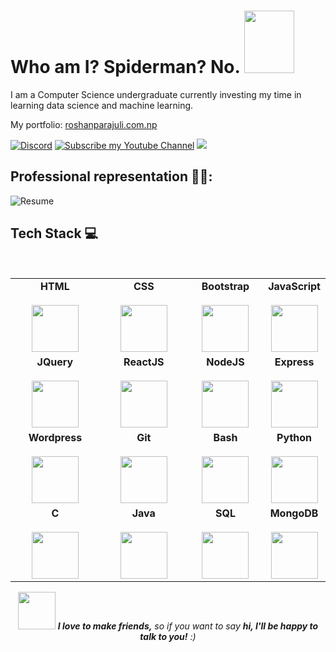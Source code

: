 <h1> Who am I? Spiderman? No.  <img src = "https://octodex.github.com/images/spidertocat.png" width ="80px" height="100px"> 
<!--   <img align="right" src="https://www.roshanparajuli.com.np/avatar.png" width="150px" height="160px"> -->
</h1>

<p>I am a Computer Science undergraduate currently investing my time in learning data science and machine learning. </p>
 
 
<p>My portfolio: <a href="https://www.roshanparajuli.com.np" target="_blank">roshanparajuli.com.np</a></p>


[![Discord](https://img.shields.io/discord/657590804914634772?color=brightgreen&label=Join%20my%20Discord&logo=discord&logoColor=white&style=for-the-badge)](https://discord.gg/EWdKEZSZcp)
<a href="https://www.youtube.com/channel/UCVJyOzRYgyZWz-27mJaUCCA?sub_confirmation=1"><img src="https://img.shields.io/badge/Subscribe%20my-Youtube%20Channel-red.svg?style=for-the-badge&logo=youtube" alt="Subscribe my Youtube Channel"></a>
<a href="https://www.linkedin.com/in/rsnpj/"><img src="https://img.shields.io/badge/Connect%20on-LinkedIn-blue.svg?style=for-the-badge&logo=LinkedIn"></a>

## Professional representation 👨‍🎓:

![Resume](https://i.imgur.com/V1BtfHA.png)

## Tech Stack :computer:
<br/>
<center>
<table>
<tbody align="center">
 <tr>
   
<td align="center" width="25%">
<span><b><center>HTML</center></b></span><br/> 
<img height=75px src="https://img.icons8.com/color/2x/html-5.png"> 
</td>

   
<td align="center" width="30%">
<span><b><center>CSS</center></b></span><br/>  
<img height=75px src="https://img.icons8.com/color/2x/css3.png"> 
</td>

<td align="center" width="25%">
<span><b><center>Bootstrap</center></b></span><br/> 
<img height=75px src="https://img.icons8.com/color/2x/bootstrap.png"> 
</td>

<td align="center" width="25%">
<span><b><center>JavaScript</center></b></span><br/>  
<img height=75px src="https://img.icons8.com/color/2x/javascript.png"> 
</td>
</tr>
<tr>

<td align="center" width="30%">
<span><b><center>JQuery</center></b></span><br/>  
<img height=75px src="https://img.icons8.com/ios/50/000000/jquery.png"/>
</td>
   
<td align="center" width="25%">
<span><b><center>ReactJS</center></b></span><br/> 
<img height=75px src="https://img.icons8.com/ultraviolet/2x/react.png"> 
</td>

<td align="center" width="25%">
<span><b><center>NodeJS</center></b></span> <br/>
<img height=75px src="https://img.icons8.com/color/2x/nodejs.png"> 
</td>

<td align="center" width="25%">
<span><b><center>Express</center></b></span><br/> 
<img height=75px src="https://img.icons8.com/dusk/64/000000/javascript.png"/>
</td>

</tr>

<tr>
  <td align="center" width="25%">
<span><b><center>Wordpress</center></b></span> <br/>
<img height=75px src="https://img.icons8.com/dusk/64/000000/wordpress.png"/>
</td>
<td align="center" width="25%">
<span><b><center>Git</center></b></span> <br/>
<img height=75px src="https://img.icons8.com/ios-glyphs/2x/github-2.png"> 
</td>

<td align="center" width="25%">
<span><b><center>Bash</center></b></span> <br/>
<img height=75px src="https://img.icons8.com/bubbles/2x/console.png"> 
</td>

<td align="center" width="25%">
<span><b><center>Python</center></b></span> <br/>
<img height=75px src="https://img.icons8.com/color/2x/python.png"> 
</td>
</tr>
<tr>

<td align="center" width="25%">
<span><b><center>C</center></b></span> <br/>
<img height=75px src="https://img.icons8.com/color/48/000000/c-programming.png"/>
</td>

<td align="center" width="25%">
<span><b><center>Java</center></b></span> <br/>
<img height=75px src="https://img.icons8.com/dusk/64/000000/java-coffee-cup-logo.png"/>
</td>

<td align="center" width="25%">
<span><b><center>SQL</center></b></span> <br/>
<img height=75px src="https://img.icons8.com/ios-filled/2x/sql.png"> 
</td>

<td align="center" width="20%">
<span><b><center>MongoDB</center></b></span> <br/>
<img height=75px src="https://img.icons8.com/color/64/000000/mongodb.png"/>
 </td>

</tr>

</tbody>
</table>

<img src="https://media.giphy.com/media/LnQjpWaON8nhr21vNW/giphy.gif" width="60"> <em><b>I love to make friends,</b> so if you want to say <b>hi, I'll be happy to talk to you!</b> :)</em>
